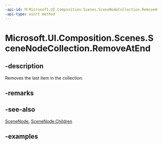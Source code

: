 ```yaml
---
-api-id: M:Microsoft.UI.Composition.Scenes.SceneNodeCollection.RemoveAtEnd
-api-type: winrt method
---
```


<!-- Method syntax.
public void SceneNodeCollection.RemoveAtEnd()
-->

# Microsoft.UI.Composition.Scenes.SceneNodeCollection.RemoveAtEnd

## -description

Removes the last item in the collection.

## -remarks

## -see-also

[SceneNode](scenenode.md), [SceneNode.Children](scenenode_children.md)

## -examples

